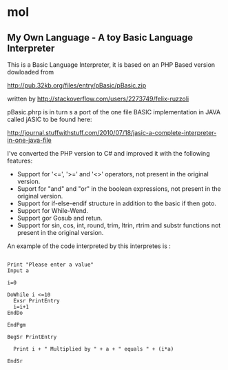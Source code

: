 # mol

## My Own Language - A toy Basic Language Interpreter

This is a Basic Language Interpreter, it is based on an PHP Based version dowloaded from

http://pub.32kb.org/files/entry/pBasic/pBasic.zip

written by  http://stackoverflow.com/users/2273749/felix-ruzzoli

pBasic.phrp is in turn s a port of the one file BASIC implementation in JAVA called jASIC to be found here:

http://journal.stuffwithstuff.com/2010/07/18/jasic-a-complete-interpreter-in-one-java-file

I've converted the PHP version to C# and improved it with the following features:

- Support for '<=', '>=' and '<>' operators, not present in the original version.
- Suport for "and" and "or" in the boolean expressions, not present in the original version.
- Support for if-else-endif structure in addition to the basic if then goto.
- Support for While-Wend.
- Support gor Gosub and retun.
- Support for sin, cos, int, round, trim, ltrin, rtrim and substr functions not present in the original version.

An example of the code interpreted by this interpretes is :

```basic

Print "Please enter a value"
Input a

i=0

DoWhile i <=10
  Exsr PrintEntry
  i=i+1
EndDo

EndPgm

BegSr PrintEntry

  Print i + " Multiplied by " + a + " equals " + (i*a)

EndSr


```
